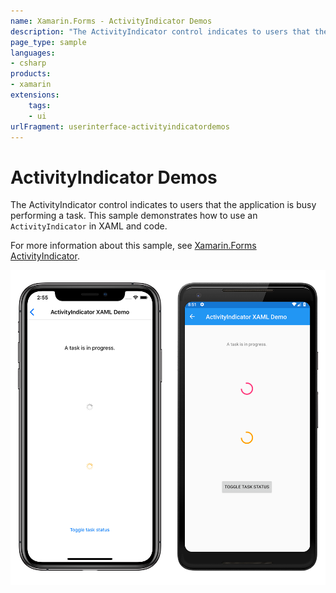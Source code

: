 ```yaml
---
name: Xamarin.Forms - ActivityIndicator Demos
description: "The ActivityIndicator control indicates to users that the application is busy performing a task (UI)"
page_type: sample
languages:
- csharp
products:
- xamarin
extensions:
    tags:
    - ui
urlFragment: userinterface-activityindicatordemos
---
```

# ActivityIndicator Demos

The ActivityIndicator control indicates to users that the application is busy performing a task. This sample demonstrates how to use an `ActivityIndicator` in XAML and code.

For more information about this sample, see [Xamarin.Forms ActivityIndicator](https://docs.microsoft.com/xamarin/xamarin-forms/user-interface/activityindicator).

![Sample ActivityIndicator demo application](Screenshots/02ActivityIndicatorDemo.png "Sample ActivityIndicator demo application")

